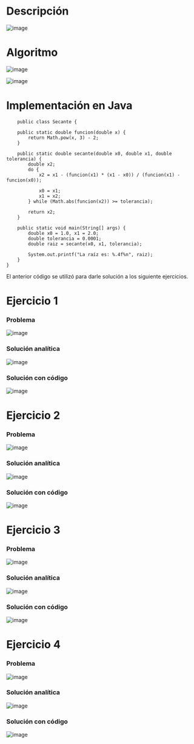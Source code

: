 # Descripción

![image](https://github.com/riveraangel/Metodos-Numericos/assets/161758059/dba06d37-8dc4-4403-ab22-2049552ed80c)


# Algoritmo

![image](https://github.com/riveraangel/Metodos-Numericos/assets/161758059/27f6c57e-612a-4e87-a5d5-12eb5029257d)

![image](https://github.com/riveraangel/Metodos-Numericos/assets/161758059/7b2309e9-c5f1-47c1-83d1-91ed16840630)


# Implementación en Java

        public class Secante {
        
        public static double funcion(double x) {
            return Math.pow(x, 3) - 2;
        }
    
        public static double secante(double x0, double x1, double tolerancia) {
            double x2;
            do {
                x2 = x1 - (funcion(x1) * (x1 - x0)) / (funcion(x1) - funcion(x0));
                
                x0 = x1;
                x1 = x2;
            } while (Math.abs(funcion(x2)) >= tolerancia);
    
            return x2;
        }
    
        public static void main(String[] args) {
            double x0 = 1.0, x1 = 2.0; 
            double tolerancia = 0.0001;
            double raiz = secante(x0, x1, tolerancia);
    
            System.out.printf("La raíz es: %.4f%n", raiz);
        }
    }
    
El anterior código se utilizó para darle solución a los siguiente ejercicios. 

# Ejercicio 1

### Problema

![image](https://github.com/riveraangel/Metodos-Numericos/assets/161758059/d12dfb00-a978-492d-91e9-3e1749809122)

### Solución analítica

![image](https://github.com/riveraangel/Metodos-Numericos/assets/161758059/d28d8019-3a49-47a0-94fd-8f4a27698771)

### Solución con código

![image](https://github.com/riveraangel/Metodos-Numericos/assets/161758059/a9dcde19-406e-44bb-b126-72acecb2ce28)


# Ejercicio 2

### Problema

![image](https://github.com/riveraangel/Metodos-Numericos/assets/161758059/d528e08b-5727-4cda-8b34-c02c39badebe)

### Solución analítica

![image](https://github.com/riveraangel/Metodos-Numericos/assets/161758059/c9a9742e-2e74-410b-8dbd-8aa8b168a081)

### Solución con código

![image](https://github.com/riveraangel/Metodos-Numericos/assets/161758059/b80fc477-75b4-4eab-b5fe-ffd536885283)


# Ejercicio 3

### Problema

![image](https://github.com/riveraangel/Metodos-Numericos/assets/161758059/f056ea4f-9c45-4253-a7f0-1c6fcf11e26e)

### Solución analítica

![image](https://github.com/riveraangel/Metodos-Numericos/assets/161758059/1705a6b4-32d8-423a-8d16-35dc909b8611)

### Solución con código

![image](https://github.com/riveraangel/Metodos-Numericos/assets/161758059/b271970b-6de7-4518-8c17-b780c97e543e)


# Ejercicio 4

### Problema

![image](https://github.com/riveraangel/Metodos-Numericos/assets/161758059/80b13fab-feb0-4e27-97c4-9a70cbaa82a2)

### Solución analítica

![image](https://github.com/riveraangel/Metodos-Numericos/assets/161758059/c1a74a0d-6993-45ac-9d81-5ddc144f5d55)

### Solución con código

![image](https://github.com/riveraangel/Metodos-Numericos/assets/161758059/465f0c45-0adb-4cda-b304-a184bc59d90d)


